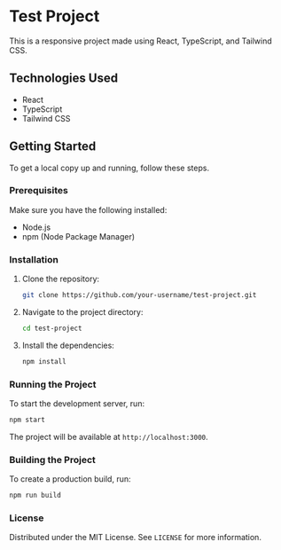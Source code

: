 # Test Project

This is a responsive project made using React, TypeScript, and Tailwind CSS.

## Technologies Used

- React
- TypeScript
- Tailwind CSS

## Getting Started

To get a local copy up and running, follow these steps.

### Prerequisites

Make sure you have the following installed:

- Node.js
- npm (Node Package Manager)

### Installation

1. Clone the repository:
   ```sh
   git clone https://github.com/your-username/test-project.git
   ```
2. Navigate to the project directory:
   ```sh
   cd test-project
   ```
3. Install the dependencies:
   ```sh
   npm install
   ```

### Running the Project

To start the development server, run:

```sh
npm start
```

The project will be available at `http://localhost:3000`.

### Building the Project

To create a production build, run:

```sh
npm run build
```

### License

Distributed under the MIT License. See `LICENSE` for more information.
